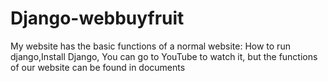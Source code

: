 # Django-webbuyfruit
My website has the basic functions of a normal website:
How to run django,Install Django, You can go to YouTube to watch it, but the functions of our website can be found in documents
